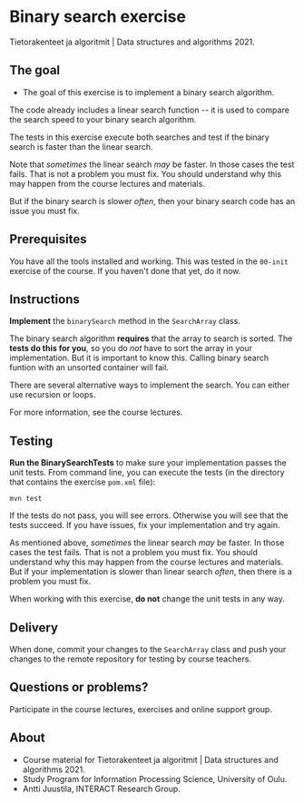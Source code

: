 # Binary search exercise

Tietorakenteet ja algoritmit | Data structures and algorithms 2021.

## The goal

* The goal of this exercise is to implement a binary search algorithm.

The code already includes a linear search function -- it is used to compare the search speed to your binary search algorithm.

The tests in this exercise execute both searches and test if the binary search is faster than the linear search.

Note that *sometimes* the linear search *may* be faster. In those cases the test fails. That is not a problem you must fix. You should understand why this may happen from the course lectures and materials.

But if the binary search is slower *often*, then your binary search code has an issue you must fix.

## Prerequisites

You have all the tools installed and working. This was tested in the `00-init` exercise of the course. If you haven't done that yet, do it now.

## Instructions

**Implement** the `binarySearch` method in the `SearchArray` class.

The binary search algorithm **requires** that the array to search is sorted. The **tests do this for you**, so you do *not* have to sort the array in your implementation. But it is important to know this. Calling binary search funtion with an unsorted container will fail.

There are several alternative ways to implement the search. You can either use recursion or loops.

For more information, see the course lectures.

## Testing 

**Run the BinarySearchTests** to make sure your implementation passes the unit tests. From command line, you can 
execute the tests (in the directory that contains the exercise `pom.xml` file):

```
mvn test
```

If the tests do not pass, you will see errors. Otherwise you will see that the tests succeed. If you have 
issues, fix your implementation and try again.

As mentioned above, *sometimes* the linear search *may* be faster. In those cases the test fails. That is not a problem you must fix. You should understand why this may happen from the course lectures and materials. But if your implementation is slower than linear search *often*, then there is a problem you must fix.

When working with this exercise, **do not** change the unit tests in any way.

## Delivery

When done, commit your changes to the `SearchArray` class and push your changes to the remote repository for testing by course teachers.

## Questions or problems?

Participate in the course lectures, exercises and online support group.

## About

* Course material for Tietorakenteet ja algoritmit | Data structures and algorithms 2021.
* Study Program for Information Processing Science, University of Oulu.
* Antti Juustila, INTERACT Research Group.
